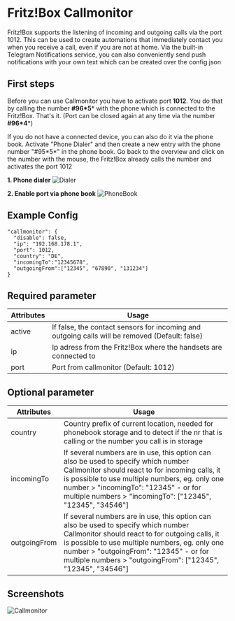 # Fritz!Box Callmonitor

Fritz!Box supports the listening of incoming and outgoing calls via the port 1012. This can be used to create automations that immediately contact you when you receive a call, even if you are not at home. Via the built-in Telegram Notifications service, you can also conveniently send push notifications with your own text which can be created over the config.json



## First steps

Before you can use Callmonitor you have to activate port **1012**. You do that by calling the number **#96\*5*** with the phone which is connected to the Fritz!Box. That's it. (Port can be closed again at any time via the number **#96\*4***)

If you do not have a connected device, you can also do it via the phone book. Activate "Phone Dialer" and then create a new entry with the phone number "#95\*5*" in the phone book. Go back to the overview and click on the number with the mouse, the Fritz!Box already calls the number and activates the port 1012



**1. Phone dialer**
![Dialer](https://raw.githubusercontent.com/SeydX/homebridge-fritz-platform/master/docs/images/dialer.png)



**2. Enable port via phone book**
![PhoneBook](https://raw.githubusercontent.com/SeydX/homebridge-fritz-platform/master/docs/images/ports_callmonitor.png)



## Example Config

```
"callmonitor": {
  "disable": false,
  "ip": "192.168.178.1",
  "port": 1012,
  "country": "DE",
  "incomingTo":"12345678",
  "outgoingFrom":["12345", "67890", "131234"]
}
```



## Required parameter

| Attributes | Usage |
|------------|-------|
| active | If false, the contact sensors for incoming and outgoing calls will be removed (Default: false) |
| ip | Ip adress from the Fritz!Box where the handsets are connected to |
| port | Port from callmonitor (Default: 1012) |



## Optional parameter

| Attributes | Usage |
|------------|-------|
| country | Country prefix of current location, needed for phonebook storage and to detect if the nr that is calling or the number you call is in storage |
| incomingTo | If several numbers are in use, this option can also be used to specify which number Callmonitor should react to for incoming calls, it is possible to use multiple numbers, eg. only one number > "incomingTo": "12345" - or for multiple numbers > "incomingTo": ["12345", "12345", "34546"] |
| outgoingFrom | If several numbers are in use, this option can also be used to specify which number Callmonitor should react to for outgoing calls, it is possible to use multiple numbers, eg. only one number > "outgoingFrom": "12345" - or for multiple numbers > "outgoingFrom": ["12345", "12345", "34546"] |



## Screenshots

![Callmonitor](https://github.com/SeydX/homebridge-fritz-platform/raw/master/images/callmonitor.jpg)
